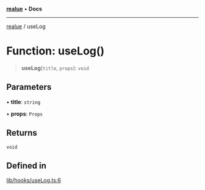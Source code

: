 [**realue**](../README.md) • **Docs**

***

[realue](../README.md) / useLog

# Function: useLog()

> **useLog**(`title`, `props`): `void`

## Parameters

• **title**: `string`

• **props**: `Props`

## Returns

`void`

## Defined in

[lib/hooks/useLog.ts:6](https://github.com/nevoland/realue/blob/f0861eda689780090ad24f17b0b38643f5880cf7/lib/hooks/useLog.ts#L6)
